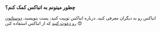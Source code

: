 
### چطور میتونم به اتباکس کمک کنم؟ ###
اتباکس رو به دیگران معرفی کنید. درباره اتباکس توییت کنید، پست بنویسید، [دوستاتون رو دعوت کنید](https://atbox.io/explore/people) که از اتباکس استفاده کنن 😍
